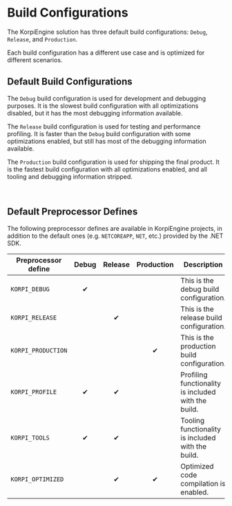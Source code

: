 
# Build Configurations

The KorpiEngine solution has three default build configurations: `Debug`, `Release`, and `Production`.

Each build configuration has a different use case and is optimized for different scenarios.

## Default Build Configurations

The `Debug` build configuration is used for development and debugging purposes.
It is the slowest build configuration with all optimizations disabled,
but it has the most debugging information available.

The `Release` build configuration is used for testing and performance profiling.
It is faster than the `Debug` build configuration with some optimizations enabled,
but still has most of the debugging information available.

The `Production` build configuration is used for shipping the final product.
It is the fastest build configuration with all optimizations enabled,
and all tooling and debugging information stripped.

<br/>

## Default Preprocessor Defines

The following preprocessor defines are available in KorpiEngine projects,
in addition to the default ones (e.g. `NETCOREAPP`, `NET`, etc.) provided by the .NET SDK.

| Preprocessor define | Debug | Release | Production | Description                                         |
|---------------------|:-----:|:-------:|:----------:|-----------------------------------------------------|
| `KORPI_DEBUG`       |   ✔   |         |            | This is the debug build configuration.              |
| `KORPI_RELEASE`     |       |    ✔    |            | This is the release build configuration.            |
| `KORPI_PRODUCTION`  |       |         |     ✔      | This is the production build configuration.         |
| `KORPI_PROFILE`     |   ✔   |    ✔    |            | Profiling functionality is included with the build. |
| `KORPI_TOOLS`       |   ✔   |    ✔    |            | Tooling functionality is included with the build.   |
| `KORPI_OPTIMIZED`   |       |    ✔    |     ✔      | Optimized code compilation is enabled.              |
